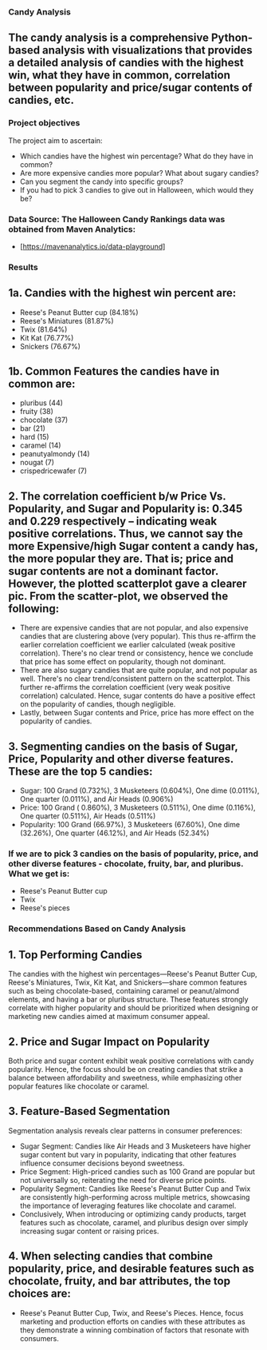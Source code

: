 ### Candy Analysis
## The candy analysis is a comprehensive Python-based analysis with visualizations that provides a detailed analysis of candies with the highest win, what they have in common, correlation between popularity and price/sugar contents of candies, etc. 

### Project objectives
The project aim to ascertain:
- Which candies have the highest win percentage? What do they have in common?
- Are more expensive candies more popular? What about sugary candies?
- Can you segment the candy into specific groups?
- If you had to pick 3 candies to give out in Halloween, which would they be?

### Data Source: The Halloween Candy Rankings data was obtained from Maven Analytics:
- [https://mavenanalytics.io/data-playground]

### Results
## 1a. Candies with the highest win percent are:
- Reese's Peanut Butter cup (84.18%)
- Reese's Miniatures (81.87%)
- Twix (81.64%)
- Kit Kat (76.77%)
- Snickers (76.67%)

## 1b. Common Features the candies have in common are:
- pluribus            (44)
- fruity              (38)
- chocolate           (37)
- bar                 (21)
- hard                (15)
- caramel             (14)
- peanutyalmondy      (14)
- nougat              (7)
- crispedricewafer    (7)

## 2. The correlation coefficient b/w Price Vs. Popularity, and Sugar and Popularity is: 0.345 and 0.229 respectively – indicating weak positive correlations. Thus, we cannot say the more Expensive/high Sugar content a candy has, the more popular they are. That is; price and sugar contents are not a dominant factor. However, the plotted scatterplot gave a clearer pic. From the scatter-plot, we observed the following:
- There are expensive candies that are not popular, and also expensive candies that are clustering above (very popular). This thus re-affirm the earlier correlation coefficient we earlier calculated (weak positive correlation). There's no clear trend or consistency, hence we conclude that price has some effect on popularity, though not dominant.
- There are also sugary candies that are quite popular, and not popular as well. There's no clear trend/consistent pattern on the scatterplot. This further re-affirms the correlation coefficient (very weak positive correlation) calculated. Hence, sugar contents do have a positive effect on the popularity of candies, though negligible.
- Lastly, between Sugar contents and Price, price has more effect on the popularity of candies.

## 3. Segmenting candies on the basis of Sugar, Price, Popularity and other diverse features. These are the top 5 candies:
- Sugar: 100 Grand (0.732%), 3 Musketeers (0.604%), One dime (0.011%), One quarter (0.011%), and Air Heads (0.906%)
- Price: 100 Grand ( 0.860%), 3 Musketeers (0.511%), One dime (0.116%), One quarter (0.511%), Air Heads (0.511%)
- Popularity: 100 Grand (66.97%), 3 Musketeers (67.60%), One dime (32.26%), One quarter (46.12%), and Air Heads (52.34%)

### If we are to pick 3 candies on the basis of popularity, price, and other diverse features - chocolate, fruity, bar, and pluribus. What we get is:
- Reese's Peanut Butter cup
- Twix          
- Reese's pieces

### Recommendations Based on Candy Analysis
## 1. Top Performing Candies
The candies with the highest win percentages—Reese's Peanut Butter Cup, Reese's Miniatures, Twix, Kit Kat, and Snickers—share common features such as being chocolate-based, containing caramel or peanut/almond elements, and having a bar or pluribus structure. These features strongly correlate with higher popularity and should be prioritized when designing or marketing new candies aimed at maximum consumer appeal.

## 2. Price and Sugar Impact on Popularity
Both price and sugar content exhibit weak positive correlations with candy popularity. Hence, the focus should be on creating candies that strike a balance between affordability and sweetness, while emphasizing other popular features like chocolate or caramel.

## 3. Feature-Based Segmentation
Segmentation analysis reveals clear patterns in consumer preferences:
- Sugar Segment: Candies like Air Heads and 3 Musketeers have higher sugar content but vary in popularity, indicating that other features influence consumer decisions beyond sweetness.
- Price Segment: High-priced candies such as 100 Grand are popular but not universally so, reiterating the need for diverse price points.
- Popularity Segment: Candies like Reese's Peanut Butter Cup and Twix are consistently high-performing across multiple metrics, showcasing the importance of leveraging features like chocolate and caramel.
- Conclusively, When introducing or optimizing candy products, target features such as chocolate, caramel, and pluribus design over simply increasing sugar content or raising prices.

## 4. When selecting candies that combine popularity, price, and desirable features such as chocolate, fruity, and bar attributes, the top choices are: 
- Reese's Peanut Butter Cup, Twix, and Reese's Pieces. Hence, focus marketing and production efforts on candies with these attributes as they demonstrate a winning combination of factors that resonate with consumers.





  




